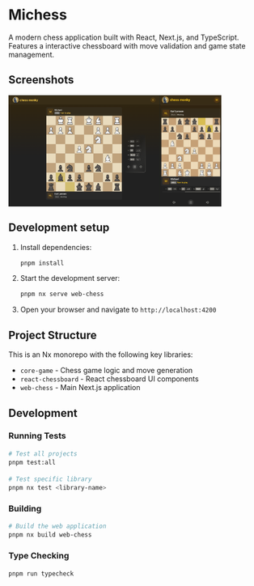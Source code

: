 # Michess

A modern chess application built with React, Next.js, and TypeScript. Features a interactive chessboard with move validation and game state management.

## Screenshots

<div style="display:flex; flex-wrap: wrap;">
  <img src="screenshots/desktop-view.png" width="300"/>
  <img src="screenshots/mobile-view.png" height="220"/>
</div>

## Development setup

1. Install dependencies:

   ```bash
   pnpm install
   ```

2. Start the development server:

   ```bash
   pnpm nx serve web-chess
   ```

3. Open your browser and navigate to `http://localhost:4200`

## Project Structure

This is an Nx monorepo with the following key libraries:

- `core-game` - Chess game logic and move generation
- `react-chessboard` - React chessboard UI components
- `web-chess` - Main Next.js application

## Development

### Running Tests

```bash
# Test all projects
pnpm test:all

# Test specific library
pnpm nx test <library-name>
```

### Building

```bash
# Build the web application
pnpm nx build web-chess
```

### Type Checking

```bash
pnpm run typecheck
```
